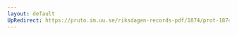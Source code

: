 ```yaml
---
layout: default
UpRedirect: https://pruto.im.uu.se/riksdagen-records-pdf/1874/prot-1874--ak--211/prot-1874--ak--211_001.pdf
---
```

